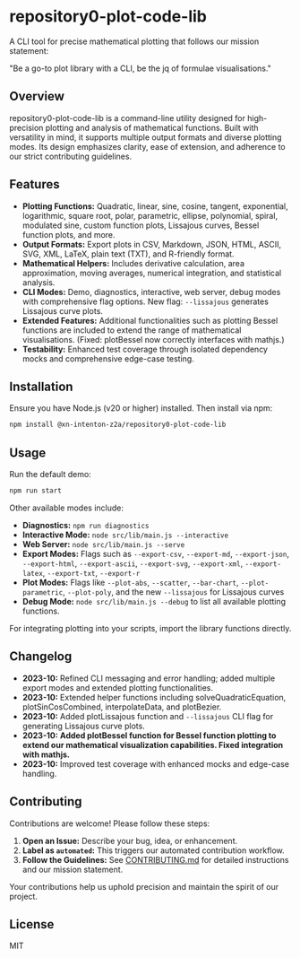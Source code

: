 # repository0-plot-code-lib

A CLI tool for precise mathematical plotting that follows our mission statement:

"Be a go-to plot library with a CLI, be the jq of formulae visualisations."

## Overview

repository0-plot-code-lib is a command-line utility designed for high-precision plotting and analysis of mathematical functions. Built with versatility in mind, it supports multiple output formats and diverse plotting modes. Its design emphasizes clarity, ease of extension, and adherence to our strict contributing guidelines.

## Features

- **Plotting Functions:** Quadratic, linear, sine, cosine, tangent, exponential, logarithmic, square root, polar, parametric, ellipse, polynomial, spiral, modulated sine, custom function plots, Lissajous curves, Bessel function plots, and more.
- **Output Formats:** Export plots in CSV, Markdown, JSON, HTML, ASCII, SVG, XML, LaTeX, plain text (TXT), and R-friendly format.
- **Mathematical Helpers:** Includes derivative calculation, area approximation, moving averages, numerical integration, and statistical analysis.
- **CLI Modes:** Demo, diagnostics, interactive, web server, debug modes with comprehensive flag options. New flag: `--lissajous` generates Lissajous curve plots.
- **Extended Features:** Additional functionalities such as plotting Bessel functions are included to extend the range of mathematical visualisations. (Fixed: plotBessel now correctly interfaces with mathjs.)
- **Testability:** Enhanced test coverage through isolated dependency mocks and comprehensive edge-case testing.

## Installation

Ensure you have Node.js (v20 or higher) installed. Then install via npm:

```bash
npm install @xn-intenton-z2a/repository0-plot-code-lib
```

## Usage

Run the default demo:

```bash
npm run start
```

Other available modes include:

- **Diagnostics:** `npm run diagnostics`
- **Interactive Mode:** `node src/lib/main.js --interactive`
- **Web Server:** `node src/lib/main.js --serve`
- **Export Modes:** Flags such as `--export-csv`, `--export-md`, `--export-json`, `--export-html`, `--export-ascii`, `--export-svg`, `--export-xml`, `--export-latex`, `--export-txt`, `--export-r`
- **Plot Modes:** Flags like `--plot-abs`, `--scatter`, `--bar-chart`, `--plot-parametric`, `--plot-poly`, and the new `--lissajous` for Lissajous curves
- **Debug Mode:** `node src/lib/main.js --debug` to list all available plotting functions.

For integrating plotting into your scripts, import the library functions directly.

## Changelog

- **2023-10:** Refined CLI messaging and error handling; added multiple export modes and extended plotting functionalities.
- **2023-10:** Extended helper functions including solveQuadraticEquation, plotSinCosCombined, interpolateData, and plotBezier.
- **2023-10:** Added plotLissajous function and `--lissajous` CLI flag for generating Lissajous curve plots.
- **2023-10:** **Added plotBessel function for Bessel function plotting to extend our mathematical visualization capabilities. Fixed integration with mathjs.**
- **2023-10:** Improved test coverage with enhanced mocks and edge-case handling.

## Contributing

Contributions are welcome! Please follow these steps:

1. **Open an Issue:** Describe your bug, idea, or enhancement.
2. **Label as `automated`:** This triggers our automated contribution workflow.
3. **Follow the Guidelines:** See [CONTRIBUTING.md](./CONTRIBUTING.md) for detailed instructions and our mission statement.

Your contributions help us uphold precision and maintain the spirit of our project.

## License

MIT
